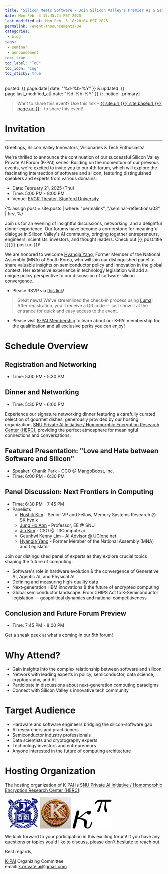 ```yaml
---
title: "Silicon Meets Software - Join Silicon Valley's Premier AI & Semiconductor Forum with Distinguished Policymakers @ Stanford University!"
date: Mon Feb  3 15:45:24 PST 2025
last_modified_at: Mon Feb  3 18:20:04 PST 2025
permalink: /event-announcements/04
categories:
 - blog
tags:
 - seminar
 - announcement
toc: true
toc_label: "ToC"
toc_icon: "cog"
toc_sticky: true
---
```


posted: {{ page.date| date: "%d-%b-%Y" }}
&amp;
updated: {{ page.last_modified_at| date: "%d-%b-%Y" }}
{: .notice--primary}

> Want to share this event?
Use this link
&ndash; <a href="{{ page.url }}">{{ site.url }}{{ site.baseurl }}{{ page.url }}</a> &ndash;
to share this event!

# Invitation

---
Greetings, Silicon Valley Innovators, Visionaries & Tech Enthusiasts!

We're thrilled to announce the continuation of our successful Silicon Valley Private AI Forum (K-PAI) series! Building on the momentum of our previous events, we're excited to invite you to our 4th forum, which will explore the fascinating intersection of software and silicon, featuring distinguished speakers and experts from various domains.

- Date: February 21, 2025 (Thu)
- Time: 5:00 PM - 8:00 PM
- Venue: <a href="https://www.google.com/maps/search/?api=1&query=EVGR%2C%20Building%20C&query_place_id=ChIJi_5xBba7j4ARdHAXFI7y3Hs">EVGR Theater, Stanford University</a>

{% assign post = site.posts | where: "permalink", "/seminar-reflections/03" | first %}

Join us for an evening of insightful discussions, networking, and a delightful dinner experience. Our forums have become a cornerstone for meaningful dialogue in Silicon Valley's AI community, bringing together entrepreneurs, engineers, scientists, investors, and thought leaders.
Check out [{{ post.title }}]({{ post.url }})!

We are honored to welcome [Hyangja Yang](https://ko.wikipedia.org/wiki/%EC%96%91%ED%96%A5%EC%9E%90),
Former Member of the National Assembly (MNA) of South Korea, who will join our distinguished panel to share valuable insights on semiconductor policy and innovation in the global context. Her extensive experience in technology legislation will add a unique policy perspective to our discussion of software-silicon convergence.

<!--We are honored to welcome [Hyangja Yang](https://ko.wikipedia.org/wiki/%EC%96%91%ED%96%A5%EC%9E%90),
Former Member of the National Assembly (MNA) of South Korea,
as <font color="red">our distinguished panelist</font>.
Drawing from her extensive experience in technology policy and legislation,
Ms. Yang will provide unique insights into the global semiconductor landscape, addressing:

- The evolving geopolitical dynamics in the semiconductor industry
- Impact assessment of the CHIPS and Science Act under the Biden administration
- Potential policy shifts under the new Trump administration
- <font class="emph">The landmark K-Semiconductor bills she championed, and their role in strengthening South Korea's position in the global semiconductor and AI ecosystem!</font>

Her participation adds a crucial policy perspective to our discussion, bridging the gap between technological innovation and legislative frameworks that shape the future of the semiconductor industry.
-->

- Please RSVP via [this link](https://lu.ma/fgzqg9ou)!
> Great news! We've streamlined the check-in process using [Luma](https://lu.ma)! After registration, you'll receive a QR code — just show it at the entrance for quick and easy access to the event.
- Please visit [K-PAI Membership](/membership)
to learn about our K-PAI membership
for the qualification and all exclusive perks you can enjoy!

# Schedule Overview

## Registration and Networking
- Time: 5:00 PM - 5:30 PM

## Dinner and Networking
- Time: 5:30 PM - 6:00 PM

Experience our signature networking dinner featuring a carefully curated selection of gourmet dishes,
generously provided by our hosting organization,
[SNU Private AI Initiative / Homomorphic Encryption Research Center (HERC)](https://imdarc.snu.ac.kr/?page_id=2129&lang=en),
providing the perfect atmosphere for meaningful connections and conversations.

## Featured Presentation: "Love and Hate between Software and Silicon"
- Speaker: <a href="https://www.linkedin.com/in/chanik-park-14878b32/">Chanik Park</a> - CCO @ <a href="https://www.mangoboost.io/">MangoBoost, Inc.</a>
- Time: 6:00 PM - 6:30 PM

## Panel Discussion: Next Frontiers in Computing
- Time: 6:30 PM - 7:45 PM
- Panelists
    - <a href="https://www.linkedin.com/in/hoshikk/">Hoshik Kim</a> - Senior VP and Fellow, Memory Systems Research @ SK hynix
    - <a href="https://www.linkedin.com/in/jung-ho-ahn-9876748/">Jung Ho Ahn</a> - Professor, EE @ SNU
    - <a href="https://www.linkedin.com/in/jkim1109/">Jin Kim</a> - CSO @ T3Compute.ai
    - <a href="https://www.linkedin.com/in/geunhwi-kenny-lim-04116571/">Geunhwi Kenny Lim</a> - AI Advisor @ UClone.net
    - <a href="https://ko.wikipedia.org/wiki/%EC%96%91%ED%96%A5%EC%9E%90">Hyangja Yang</a> - Former Member of the National Assembly (MNA) and Legislator

Join our distinguished panel of experts as they explore crucial topics shaping the future of computing:

- Software's role in hardware evolution & the convergence of Generative AI, Agentic AI, and Physical AI
- Defining and measuring high-quality data
- Next-generation HBM innovations & the future of encrypted computing
- Global semiconductor landscape: From CHIPS Act to K-Semiconductor legislation — geopolitical dynamics and national competitiveness

## Conclusion and Future Forum Preview
- Time: 7:45 PM - 8:00 PM

Get a sneak peek at what's coming in our 5th forum!

# Why Attend?

- Gain insights into the complex relationship between software and silicon
- Network with leading experts in policy, semiconductor, data science, cryptography, and AI
- Participate in discussions about next-generation computing paradigms
- Connect with Silicon Valley's innovative tech community

# Target Audience

- Hardware and software engineers bridging the silicon-software gap
- AI researchers and practitioners
- Semiconductor industry professionals
- Data scientists and cryptography experts
- Technology investors and entrepreneurs
- Anyone interested in the future of computing architecture

# Hosting Organization

The hosting organization of K-PAI is <a href="https://imdarc.snu.ac.kr/?page_id=2129&lang=en">SNU Private AI Initiative / Homomorphic Encryption Research Center (HERC)</a>!

<div class="img-container-justified">
&nbsp;
<img width="100" src="/assets/images/SNU-logo.png">
<img width="100" src="/assets/images/k-on-pie.png">
<img width="125" src="/assets/images/kappa-to-pi.png">
&nbsp;
</div>

We look forward to your participation in this exciting forum! If you have any questions or topics you'd like to discuss, please don't hesitate to reach out.

Best regards,

[K-PAI](/) Organizing Committee
<br>
email: <a href="mailto:k.private.ai@gmail.com">k.private.ai@gmail.com</a>
